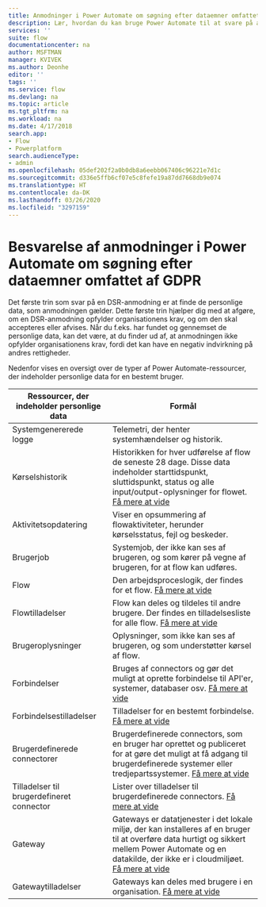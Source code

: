 ```yaml
---
title: Anmodninger i Power Automate om søgning efter dataemner omfattet af GDPR | Microsoft Docs
description: Lær, hvordan du kan bruge Power Automate til at svare på anmodninger om søgning efter dataemner omfattet af GPDR.
services: ''
suite: flow
documentationcenter: na
author: MSFTMAN
manager: KVIVEK
ms.author: Deonhe
editor: ''
tags: ''
ms.service: flow
ms.devlang: na
ms.topic: article
ms.tgt_pltfrm: na
ms.workload: na
ms.date: 4/17/2018
search.app:
- Flow
- Powerplatform
search.audienceType:
- admin
ms.openlocfilehash: 05def202f2a0b0db8a6eebb067406c96221e7d1c
ms.sourcegitcommit: d336e5ffb6cf07e5c8fefe19a87dd7668db9e074
ms.translationtype: HT
ms.contentlocale: da-DK
ms.lasthandoff: 03/26/2020
ms.locfileid: "3297159"
---
```

# <a name="responding-to-gdpr-data-subject-discovery-requests-for-power-automate"></a>Besvarelse af anmodninger i Power Automate om søgning efter dataemner omfattet af GDPR


Det første trin som svar på en DSR-anmodning er at finde de personlige data, som anmodningen gælder. Dette første trin hjælper dig med at afgøre, om en DSR-anmodning opfylder organisationens krav, og om den skal accepteres eller afvises. Når du f.eks. har fundet og gennemset de personlige data, kan det være, at du finder ud af, at anmodningen ikke opfylder organisationens krav, fordi det kan have en negativ indvirkning på andres rettigheder.

Nedenfor vises en oversigt over de typer af Power Automate-ressourcer, der indeholder personlige data for en bestemt bruger.

|**Ressourcer, der indeholder personlige data**|**Formål**|
|-----|-----|
|Systemgenererede logge|Telemetri, der henter systemhændelser og historik.|
|Kørselshistorik|Historikken for hver udførelse af flow de seneste 28 dage. Disse data indeholder starttidspunkt, sluttidspunkt, status og alle input/output-oplysninger for flowet. [Få mere at vide](https://flow.microsoft.com/blog/download-history-recurrence/)|
|Aktivitetsopdatering| Viser en opsummering af flowaktiviteter, herunder kørselsstatus, fejl og beskeder.|
|Brugerjob|Systemjob, der ikke kan ses af brugeren, og som kører på vegne af brugeren, for at flow kan udføres.|
|Flow|Den arbejdsproceslogik, der findes for et flow. [Få mere at vide](https://docs.microsoft.com/flow/get-started-logic-flow)|
|Flowtilladelser|Flow kan deles og tildeles til andre brugere. Der findes en tilladelsesliste for alle flow. [Få mere at vide](https://docs.microsoft.com/flow/frequently-asked-questions#can-i-share-the-flows-i-create)|
|Brugeroplysninger|Oplysninger, som ikke kan ses af brugeren, og som understøtter kørsel af flow.|
|Forbindelser|Bruges af connectors og gør det muligt at oprette forbindelse til API'er, systemer, databaser osv. [Få mere at vide](https://docs.microsoft.com/flow/add-manage-connections)|
|Forbindelsestilladelser|Tilladelser for en bestemt forbindelse. [Få mere at vide](https://docs.microsoft.com/flow/add-manage-connections)|
|Brugerdefinerede connectorer|Brugerdefinerede connectors, som en bruger har oprettet og publiceret for at gøre det muligt at få adgang til brugerdefinerede systemer eller tredjepartssystemer. [Få mere at vide](https://docs.microsoft.com/connectors/custom-connectors/)|
|Tilladelser til brugerdefineret connector|Lister over tilladelser til brugerdefinerede connectors. [Få mere at vide](https://docs.microsoft.com/connectors/custom-connectors/share)|
|Gateway|Gateways er datatjenester i det lokale miljø, der kan installeres af en bruger til at overføre data hurtigt og sikkert mellem Power Automate og en datakilde, der ikke er i cloudmiljøet. [Få mere at vide](https://docs.microsoft.com/flow/gateway-manage)|
|Gatewaytilladelser|Gateways kan deles med brugere i en organisation. [Få mere at vide](https://go.microsoft.com/fwlink/?linkid=872249)|
